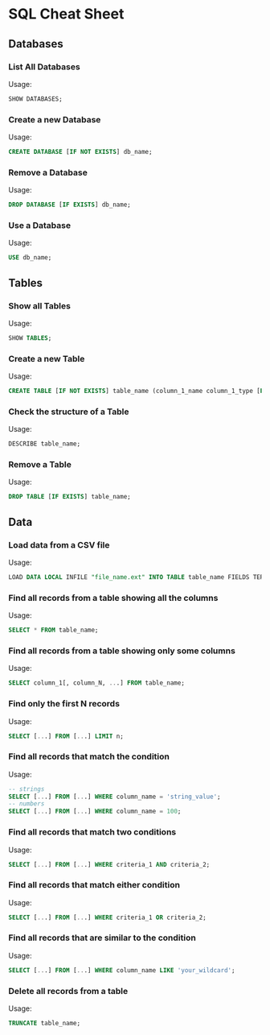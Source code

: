# SQL Cheat Sheet

## Databases

### List All Databases

Usage:

```sql
SHOW DATABASES;
```

### Create a new Database

Usage:

```sql
CREATE DATABASE [IF NOT EXISTS] db_name;
```

### Remove a Database

Usage:

```sql
DROP DATABASE [IF EXISTS] db_name;
```

### Use a Database

Usage:

```sql
USE db_name;
```

## Tables

### Show all Tables

Usage:

```sql
SHOW TABLES;
```

### Create a new Table

Usage:

```sql
CREATE TABLE [IF NOT EXISTS] table_name (column_1_name column_1_type [PRIMARY KEY] [AUTO_INCREMENT], [column_N_name column_N_type, ...]);`
```

### Check the structure of a Table

Usage:

```sql
DESCRIBE table_name;
```

### Remove a Table

Usage:

```sql
DROP TABLE [IF EXISTS] table_name;
```

## Data

### Load data from a CSV file

Usage:

```sql
LOAD DATA LOCAL INFILE "file_name.ext" INTO TABLE table_name FIELDS TERMINATED BY "the_csv_delimiter";
```

### Find all records from a table showing all the columns

Usage:

```sql
SELECT * FROM table_name;
```

### Find all records from a table showing only some columns

Usage:

```sql
SELECT column_1[, column_N, ...] FROM table_name;
```

### Find only the first N records

Usage:

```sql
SELECT [...] FROM [...] LIMIT n;
```

### Find all records that match the condition

Usage:

```sql
-- strings
SELECT [...] FROM [...] WHERE column_name = 'string_value';
-- numbers
SELECT [...] FROM [...] WHERE column_name = 100;
```

### Find all records that match two conditions

Usage:

```sql
SELECT [...] FROM [...] WHERE criteria_1 AND criteria_2;
```

### Find all records that match either condition

Usage:

```sql
SELECT [...] FROM [...] WHERE criteria_1 OR criteria_2;
```

### Find all records that are similar to the condition

Usage:

```sql
SELECT [...] FROM [...] WHERE column_name LIKE 'your_wildcard';
```

### Delete all records from a table

Usage:

```sql
TRUNCATE table_name;
```
